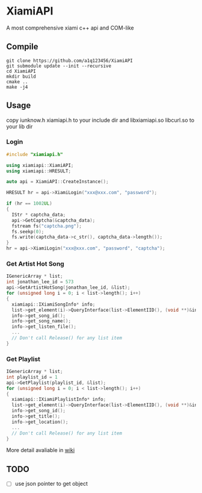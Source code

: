 # XiamiAPI
A most comprehensive xiami c++ api and COM-like 

## Compile
```shell
git clone https://github.com/a1q123456/XiamiAPI
git submodule update --init --recursive
cd XiamiAPI
mkdir build
cmake ..
make -j4
```

## Usage

copy iunknow.h xiamiapi.h to your include dir and libxiamiapi.so libcurl.so to your lib dir

### Login

```C++
#include "xiamiapi.h"

using xiamiapi::XiamiAPI;
using xiamiapi::HRESULT;

auto api = XiamiAPI::CreateInstance();

HRESULT hr = api->XiamiLogin("xxx@xxx.com", "password");

if (hr == 1002UL)
{
  IStr * captcha_data;
  api->GetCaptcha(&captcha_data);
  fstream fs("captcha.png");
  fs.seekp(0);
  fs.write(captcha_data->c_str(), captcha_data->length());
}
hr = api->XiamiLogin("xxx@xxx.com", "password", "captcha");
```

### Get Artist Hot Song
```C++
IGenericArray * list;
int jonathan_lee_id = 573
api->GetArtistHotSong(jonathan_lee_id, &list);
for (unsigned long i = 0; i < list->length(); i++)
{
  xiamiapi::IXiamiSongInfo* info;
  list->get_element(i)->QueryInterface(list->ElementIID(), (void **)&info);
  info->get_song_id();
  info->get_song_name();
  info->get_listen_file();
  ...
  // Don't call Release() for any list item
}

```

### Get Playlist

```C++
IGenericArray * list;
int playlist_id = 1
api->GetPlaylist(playlist_id, &list);
for (unsigned long i = 0; i < list->length(); i++)
{
  xiamiapi::IXiamiPlaylistInfo* info;
  list->get_element(i)->QueryInterface(list->ElementIID(), (void **)&info);
  info->get_song_id();
  info->get_title();
  info->get_location();
  ...
  // Don't call Release() for any list item
}

```

More detail avaliable in [wiki](https://github.com/a1q123456/XiamiAPI/wiki)

## TODO
- [ ] use json pointer to get object
